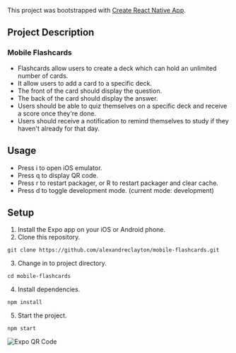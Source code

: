 This project was bootstrapped with [Create React Native App](https://github.com/react-community/create-react-native-app).

## Project Description
### Mobile Flashcards

* Flashcards allow users to create a deck which can hold an unlimited number of cards.
* It allow users to add a card to a specific deck.
* The front of the card should display the question.
* The back of the card should display the answer.
* Users should be able to quiz themselves on a specific deck and receive a score once they're done.
* Users should receive a notification to remind themselves to study if they haven't already for that day.

## Usage

* Press i to open iOS emulator.
* Press q to display QR code.
* Press r to restart packager, or R to restart packager and clear cache.
* Press d to toggle development mode. (current mode: development)

## Setup

1. Install the Expo app on your iOS or Android phone.
2. Clone this repository. 
  ```
  git clone https://github.com/alexandreclayton/mobile-flashcards.git
  ```
3. Change in to project directory.
  ```
  cd mobile-flashcards
  ```
4. Install dependencies.
  ```
  npm install
  ```
5. Start the project.
  ```
  npm start
  ```

![Expo QR Code](https://github.com/alexandreclayton/mobile-flashcards/expo-qr-code.png)